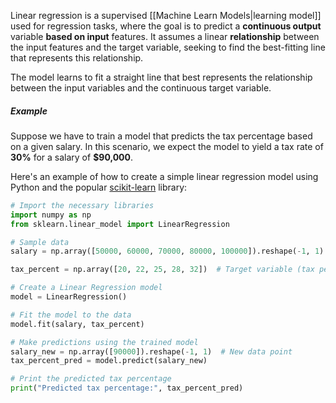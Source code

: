 Linear regression is a supervised [[Machine Learn Models|learning model]] used for regression tasks, where the goal is to predict a **continuous output** variable **based on input** features. It assumes a linear **relationship** between the input features and the target variable, seeking to find the best-fitting line that represents this relationship.

The model learns to fit a straight line that best represents the relationship between the input variables and the continuous target variable.

##### Example
Suppose we have to train a model that predicts the tax percentage based on a given salary. In this scenario, we expect the model to yield a tax rate of **30%** for a salary of **$90,000**.

Here's an example of how to create a simple linear regression model using Python and the popular [scikit-learn](https://scikit-learn.org/stable/index.html) library:

```python
# Import the necessary libraries
import numpy as np
from sklearn.linear_model import LinearRegression

# Sample data
salary = np.array([50000, 60000, 70000, 80000, 100000]).reshape(-1, 1) # Input feature

tax_percent = np.array([20, 22, 25, 28, 32])  # Target variable (tax percentage)

# Create a Linear Regression model
model = LinearRegression()

# Fit the model to the data
model.fit(salary, tax_percent)

# Make predictions using the trained model
salary_new = np.array([90000]).reshape(-1, 1)  # New data point
tax_percent_pred = model.predict(salary_new)

# Print the predicted tax percentage
print("Predicted tax percentage:", tax_percent_pred)
```

